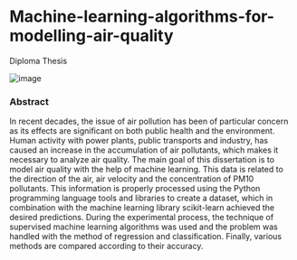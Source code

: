 # Machine-learning-algorithms-for-modelling-air-quality
Diploma Thesis

![image](https://user-images.githubusercontent.com/74098652/114778806-0299b500-9d7e-11eb-8948-46a3b4cc44de.png)
<br>
<h3>Abstract</h3>

In recent decades, the issue of air pollution has been of particular concern as its effects are significant on both public health and the environment. Human activity with power plants, public transports and industry, has caused an increase in the accumulation of air pollutants, which makes it necessary to analyze air quality. The main goal of this dissertation is to model air quality with the help of machine learning. This data is related to the direction of the air, air velocity and the concentration of PM10 pollutants. This information is properly processed using the Python programming language tools and libraries to create a dataset, which in combination with the machine learning library scikit-learn achieved the desired predictions. During the experimental process, the technique of supervised machine learning algorithms was used and the problem was handled with the method of regression and classification. Finally, various methods are compared according to their accuracy.
